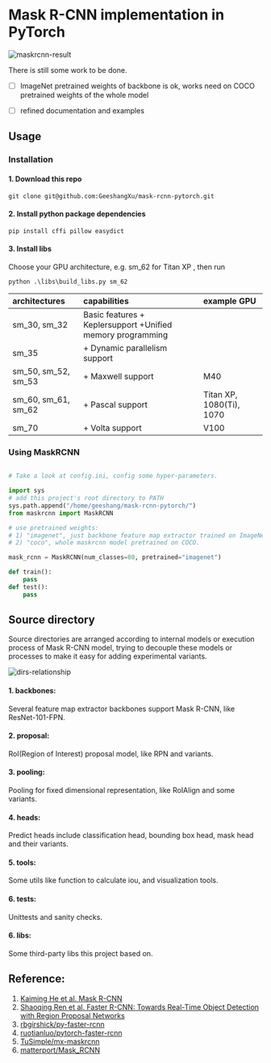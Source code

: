 # Mask R-CNN implementation in PyTorch 

![maskrcnn-result](http://chuantu.biz/t6/250/1520606201x-1404795469.png)

There is still some work to be done.
- [ ] ImageNet pretrained weights of backbone is ok, works need on COCO pretrained weights of the
whole model 
- [ ] refined documentation and examples
 

## Usage

### Installation

#### 1. Download this repo
 `git clone git@github.com:GeeshangXu/mask-rcnn-pytorch.git`
 
#### 2. Install python package dependencies

`pip install cffi pillow easydict`

#### 3. Install libs
Choose your GPU architecture, e.g. sm_62 for Titan XP , then run

`python .\libs\build_libs.py sm_62`

| architectures | capabilities  |  example GPU|
| :------------- |:-------------| :-----|
| sm_30, sm_32 | Basic features + Keplersupport +Unified memory programming |  |
| sm_35	      | + Dynamic parallelism support |  |
| sm_50, sm_52, sm_53 | + Maxwell support | M40 |
| sm_60, sm_61, sm_62 | + Pascal support |Titan XP, 1080(Ti), 1070 |
| sm_70 | + Volta support|V100|

### Using MaskRCNN
```python

# Take a look at config.ini, config some hyper-parameters.

import sys
# add this project's root directory to PATH
sys.path.append("/home/geeshang/mask-rcnn-pytorch/")
from maskrcnn import MaskRCNN

# use pretrained weights: 
# 1) "imagenet", just backbone feature map extractor trained on ImageNet.
# 2) "coco", whole maskrcnn model pretrained on COCO.

mask_rcnn = MaskRCNN(num_classes=80, pretrained="imagenet") 

def train():
    pass
def test():
    pass
```

## Source directory

Source directories are arranged according to internal models or execution process of Mask R-CNN 
model, trying to decouple these models or processes to make it easy for adding experimental 
variants.

![dirs-relationship](http://chuantu.biz/t6/267/1522230494x-1404795469.jpg)

#### 1. backbones: 

Several feature map extractor backbones support Mask R-CNN, like ResNet-101-FPN.

#### 2. proposal:

RoI(Region of Interest) proposal model, like RPN and variants.

#### 3. pooling:

Pooling for fixed dimensional representation, like RoIAlign and some variants.

#### 4. heads:
Predict heads include classification head, bounding box head, mask head and their variants.

#### 5. tools:
Some utils like function to calculate iou, and visualization tools.

#### 6. tests:
Unittests and sanity checks.

#### 6. libs:

Some third-party libs this project based on.


## Reference:

1. [Kaiming He et al. Mask R-CNN](https://arxiv.org/abs/1703.06870)
2. [Shaoqing Ren et al. Faster R-CNN: Towards Real-Time Object Detection with Region Proposal Networks](https://arxiv.org/abs/1506.01497)
3. [rbgirshick/py-faster-rcnn](https://github.com/rbgirshick/py-faster-rcnn)
4. [ruotianluo/pytorch-faster-rcnn](ruotianluo/pytorch-faster-rcnn)
5. [TuSimple/mx-maskrcnn](https://github.com/TuSimple/mx-maskrcnn)
6. [matterport/Mask_RCNN](https://github.com/matterport/Mask_RCNN)
